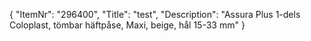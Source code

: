 {
  "ItemNr": "296400",
  "Title": "test",
  "Description": "Assura Plus 1-dels Coloplast, tömbar häftpåse, Maxi, beige, hål 15-33 mm"
}